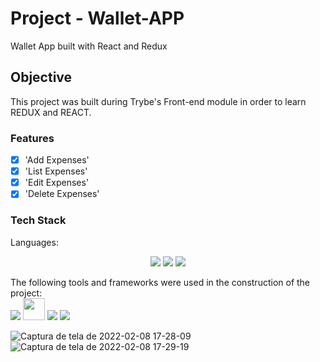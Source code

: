 # Project - Wallet-APP
Wallet App built with React and Redux

## Objective
<p>
  This project was built during Trybe's Front-end module in order to learn REDUX and REACT.
</p>

### Features
- [x] 'Add Expenses'<br>
- [x] 'List Expenses'<br>
- [x] 'Edit Expenses'<br>
- [x] 'Delete Expenses'<br>

### Tech Stack
Languages:<br>
<p align="center">
    <img src="https://img.shields.io/badge/html5%20-%23E34F26.svg?&style=for-the-badge&logo=html5&logoColor=white"/>
    <img src="https://img.shields.io/badge/css3%20-%231572B6.svg?&style=for-the-badge&logo=css3&logoColor=white"/>
    <img src="https://img.shields.io/badge/javascript%20-%23323330.svg?&style=for-the-badge&logo=javascript&logoColor=%23F7DF1E"/>
</p>


The following tools and frameworks were used in the construction of the project:<br>
    <img src="https://img.shields.io/badge/react%20-%23323330.svg?&style=for-the-badge&logo=react&logoColor=%23F7DF1E"/>
    <img width="35"
 src="https://camo.githubusercontent.com/0cd910e76658429374539a8d72a0608783918aae/68747470733a2f2f7261776769742e636f6d2f676f72616e67616a69632f72656163742d69636f6e732f6d61737465722f72656163742d69636f6e732e737667"/>
    <img src="https://img.shields.io/badge/react_router%20-%2320232a.svg?&style=for-the-badge&logo=react&logoColor=%2361DAFB"/>
    <img src ="https://img.shields.io/badge/Redux-593D88?style=for-the-badge&logo=redux&logoColor=white"/>
    
  
![Captura de tela de 2022-02-08 17-28-09](https://user-images.githubusercontent.com/87549369/153070613-56654741-d370-4086-b7ab-f01aa15cd796.png)
![Captura de tela de 2022-02-08 17-29-19](https://user-images.githubusercontent.com/87549369/153070618-440d95ef-cfab-4691-894d-769d049206a0.png)
